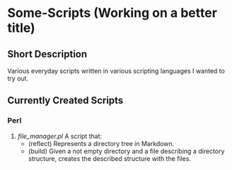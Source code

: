 # Some-Scripts (Working on a better title)

## Short Description
Various everyday scripts written in various scripting languages I wanted to try out.

## Currently Created Scripts
### Perl
1. *file_manager.pl* A script that:
    - (reflect) Represents a directory tree in Markdown.
    - (build) Given a not empty directory and a file describing a directory structure, creates the described structure with the files.
